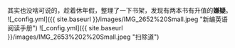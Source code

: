 其实也没啥可说的，趁着休年假，整理了一下书架，发现有两本书有升值的**嫌疑**。
![_config.yml]({{ site.baseurl }}/images/IMG_2652%20Small.jpeg "新编英语阅读手册")
![_config.yml]({{ site.baseurl }}/images/IMG_2653%202%20Small.jpeg "扫除道")


